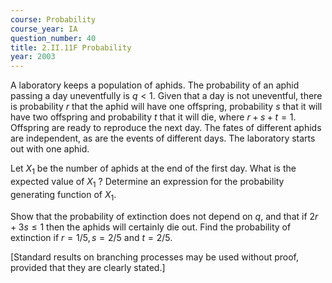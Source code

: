 ```yaml
---
course: Probability
course_year: IA
question_number: 40
title: 2.II.11F Probability
year: 2003
---
```



A laboratory keeps a population of aphids. The probability of an aphid passing a day uneventfully is $q<1$. Given that a day is not uneventful, there is probability $r$ that the aphid will have one offspring, probability $s$ that it will have two offspring and probability $t$ that it will die, where $r+s+t=1$. Offspring are ready to reproduce the next day. The fates of different aphids are independent, as are the events of different days. The laboratory starts out with one aphid.

Let $X_{1}$ be the number of aphids at the end of the first day. What is the expected value of $X_{1}$ ? Determine an expression for the probability generating function of $X_{1}$.

Show that the probability of extinction does not depend on $q$, and that if $2 r+3 s \leqslant 1$ then the aphids will certainly die out. Find the probability of extinction if $r=1 / 5, s=2 / 5$ and $t=2 / 5$.

[Standard results on branching processes may be used without proof, provided that they are clearly stated.]